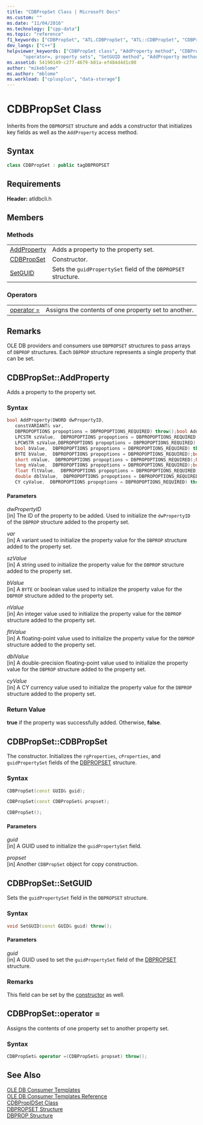 ```yaml
---
title: "CDBPropSet Class | Microsoft Docs"
ms.custom: ""
ms.date: "11/04/2016"
ms.technology: ["cpp-data"]
ms.topic: "reference"
f1_keywords: ["CDBPropSet", "ATL.CDBPropSet", "ATL::CDBPropSet", "CDBPropSet::AddProperty", "CDBPropSet.AddProperty", "AddProperty", "ATL::CDBPropSet::AddProperty", "ATL.CDBPropSet.AddProperty", "CDBPropSet.CDBPropSet", "CDBPropSet::CDBPropSet", "ATL::CDBPropSet::CDBPropSet", "ATL.CDBPropSet.CDBPropSet", "CDBPropSet.operator=", "ATL::CDBPropSet::operator=", "ATL.CDBPropSet.operator=", "CDBPropSet::operator=", "ATL.CDBPropSet.SetGUID", "CDBPropSet.SetGUID", "ATL::CDBPropSet::SetGUID", "SetGUID", "CDBPropSet::SetGUID"]
dev_langs: ["C++"]
helpviewer_keywords: ["CDBPropSet class", "AddProperty method", "CDBPropSet class, constructor", "operator =, property sets", "= operator, with OLE DB templates", 
      "operator=, property sets", "SetGUID method", "AddProperty method"]
ms.assetid: 54190149-c277-4679-b81a-ef484d4d1c00
author: "mikeblome"
ms.author: "mblome"
ms.workload: ["cplusplus", "data-storage"]
---
```

# CDBPropSet Class
Inherits from the `DBPROPSET` structure and adds a constructor that initializes key fields as well as the `AddProperty` access method.  
  
## Syntax

```cpp
class CDBPropSet : public tagDBPROPSET  
```  

## Requirements  
 **Header:** atldbcli.h  

## Members  
  
### Methods  
  
|||  
|-|-|  
|[AddProperty](#addproperty)|Adds a property to the property set.|  
|[CDBPropSet](#cdbpropset)|Constructor.|  
|[SetGUID](#setguid)|Sets the `guidPropertySet` field of the `DBPROPSET` structure.|  
  
### Operators  
  
|||  
|-|-|  
|[operator =](#op_equal)|Assigns the contents of one property set to another.|  
  
## Remarks  
 OLE DB providers and consumers use `DBPROPSET` structures to pass arrays of `DBPROP` structures. Each `DBPROP` structure represents a single property that can be set.  

## <a name="addproperty"></a> CDBPropSet::AddProperty
Adds a property to the property set.  
  
### Syntax  
  
```cpp
bool AddProperty(DWORD dwPropertyID,   
   constVARIANT& var,   
   DBPROPOPTIONS propoptions = DBPROPOPTIONS_REQUIRED) throw();bool AddProperty(DWORD dwPropertyID,  
   LPCSTR szValue,  DBPROPOPTIONS propoptions = DBPROPOPTIONS_REQUIRED) throw();bool AddProperty(DWORD dwPropertyID,  
   LPCWSTR szValue,DBPROPOPTIONS propoptions = DBPROPOPTIONS_REQUIRED) throw();bool AddProperty(DWORD dwPropertyID,  
   bool bValue,  DBPROPOPTIONS propoptions = DBPROPOPTIONS_REQUIRED) throw();bool AddProperty(DWORD dwPropertyID,  
   BYTE bValue,  DBPROPOPTIONS propoptions = DBPROPOPTIONS_REQUIRED);bool AddProperty(DWORD dwPropertyID,  
   short nValue,  DBPROPOPTIONS propoptions = DBPROPOPTIONS_REQUIRED);bool AddProperty(DWORD dwPropertyID,  
   long nValue,  DBPROPOPTIONS propoptions = DBPROPOPTIONS_REQUIRED);bool AddProperty(DWORD dwPropertyID,  
   float fltValue,  DBPROPOPTIONS propoptions = DBPROPOPTIONS_REQUIRED);bool AddProperty(DWORD dwPropertyID,  
   double dblValue,  DBPROPOPTIONS propoptions = DBPROPOPTIONS_REQUIRED) throw();bool AddProperty(DWORD dwPropertyID,  
   CY cyValue,  DBPROPOPTIONS propoptions = DBPROPOPTIONS_REQUIRED) throw();  
```  
  
#### Parameters  
 *dwPropertyID*  
 [in] The ID of the property to be added. Used to initialize the `dwPropertyID` of the `DBPROP` structure added to the property set.  
  
 *var*  
 [in] A variant used to initialize the property value for the `DBPROP` structure added to the property set.  
  
 *szValue*  
 [in] A string used to initialize the property value for the `DBPROP` structure added to the property set.  
  
 *bValue*  
 [in] A `BYTE` or boolean value used to initialize the property value for the `DBPROP` structure added to the property set.  
  
 *nValue*  
 [in] An integer value used to initialize the property value for the `DBPROP` structure added to the property set.  
  
 *fltValue*  
 [in] A floating-point value used to initialize the property value for the `DBPROP` structure added to the property set.  
  
 *dblValue*  
 [in] A double-precision floating-point value used to initialize the property value for the `DBPROP` structure added to the property set.  
  
 *cyValue*  
 [in] A CY currency value used to initialize the property value for the `DBPROP` structure added to the property set.  
  
### Return Value  
 **true** if the property was successfully added. Otherwise, **false**. 

## <a name="cdbpropset"></a> CDBPropSet::CDBPropSet
The constructor. Initializes the `rgProperties`, `cProperties`, and `guidPropertySet` fields of the [DBPROPSET](https://msdn.microsoft.com/library/ms714367.aspx) structure.  
  
### Syntax  
  
```cpp
CDBPropSet(const GUID& guid);  

CDBPropSet(const CDBPropSet& propset);  

CDBPropSet();  
```  
  
#### Parameters  
 *guid*  
 [in] A GUID used to initialize the `guidPropertySet` field.  
  
 *propset*  
 [in] Another `CDBPropSet` object for copy construction.  

## <a name="setguid"></a> CDBPropSet::SetGUID
Sets the `guidPropertySet` field in the `DBPROPSET` structure.  
  
### Syntax  
  
```cpp
void SetGUID(const GUID& guid) throw();  
```  
  
#### Parameters  
 *guid*  
 [in] A GUID used to set the `guidPropertySet` field of the [DBPROPSET](https://msdn.microsoft.com/library/ms714367.aspx) structure.  
  
### Remarks  
 This field can be set by the [constructor](../../data/oledb/cdbpropset-cdbpropset.md) as well.  

## <a name="op_equal"></a> CDBPropSet::operator =
Assigns the contents of one property set to another property set.  
  
### Syntax  
  
```cpp
CDBPropSet& operator =(CDBPropSet& propset) throw();  
```  
  
## See Also  
 [OLE DB Consumer Templates](../../data/oledb/ole-db-consumer-templates-cpp.md)   
 [OLE DB Consumer Templates Reference](../../data/oledb/ole-db-consumer-templates-reference.md)   
 [CDBPropIDSet Class](../../data/oledb/cdbpropidset-class.md)   
 [DBPROPSET Structure](https://msdn.microsoft.com/library/ms714367.aspx)   
 [DBPROP Structure](https://msdn.microsoft.com/library/ms717970.aspx)